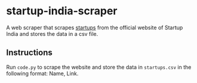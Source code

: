 # startup-india-scraper

A web scraper that scrapes [startups](https://www.startupindia.gov.in/content/sih/en/search.html?roles=Startup&page=0) from the official website of Startup India and stores the data in a csv file. 

## Instructions

Run `code.py` to scrape the website and store the data in `startups.csv` in the following format: Name, Link. 
